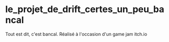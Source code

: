 # le_projet_de_drift_certes_un_peu_bancal
Tout est dit, c'est bancal. Réalisé à l'occasion d'un game jam itch.io
